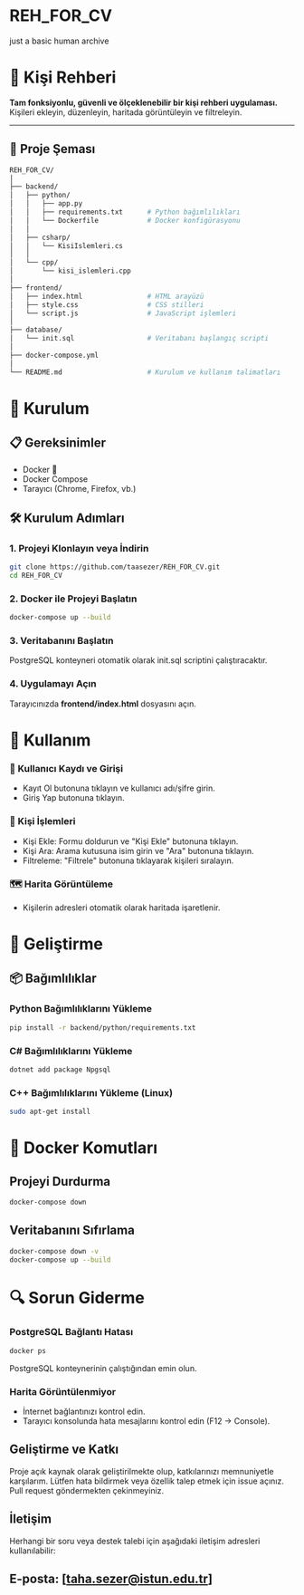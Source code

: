 # REH_FOR_CV
just a basic human archive
# 📖 Kişi Rehberi 

**Tam fonksiyonlu, güvenli ve ölçeklenebilir bir kişi rehberi uygulaması.**
Kişileri ekleyin, düzenleyin, haritada görüntüleyin ve filtreleyin.

---

## 📌 Proje Şeması
```bash
REH_FOR_CV/
│
├── backend/
│   ├── python/
│   │   ├── app.py                
│   │   ├── requirements.txt      # Python bağımlılıkları
│   │   └── Dockerfile            # Docker konfigürasyonu
│   │
│   ├── csharp/
│   │   └── KisiIslemleri.cs      
│   │
│   └── cpp/
│       └── kisi_islemleri.cpp   
│
├── frontend/
│   ├── index.html                # HTML arayüzü
│   ├── style.css                 # CSS stilleri
│   └── script.js                 # JavaScript işlemleri
│
├── database/
│   └── init.sql                  # Veritabanı başlangıç scripti
│
├── docker-compose.yml           
│
└── README.md                     # Kurulum ve kullanım talimatları
```
# 🚀 Kurulum
## 📋 Gereksinimler

- Docker 🐳
- Docker Compose
- Tarayıcı (Chrome, Firefox, vb.)

## 🛠 Kurulum Adımları
### 1. Projeyi Klonlayın veya İndirin
````bash
git clone https://github.com/taasezer/REH_FOR_CV.git
cd REH_FOR_CV
````
### 2. Docker ile Projeyi Başlatın
 ```` bash
docker-compose up --build
````
### 3. Veritabanını Başlatın
PostgreSQL konteyneri otomatik olarak init.sql scriptini çalıştıracaktır.
### 4. Uygulamayı Açın
Tarayıcınızda **frontend/index.html** dosyasını açın.

# 🎯 Kullanım
### 🔐 Kullanıcı Kaydı ve Girişi

- Kayıt Ol butonuna tıklayın ve kullanıcı adı/şifre girin.
- Giriş Yap butonuna tıklayın.

### 👤 Kişi İşlemleri

- Kişi Ekle: Formu doldurun ve "Kişi Ekle" butonuna tıklayın.
- Kişi Ara: Arama kutusuna isim girin ve "Ara" butonuna tıklayın.
- Filtreleme: "Filtrele" butonuna tıklayarak kişileri sıralayın.

### 🗺 Harita Görüntüleme

- Kişilerin adresleri otomatik olarak haritada işaretlenir.

# 🔧 Geliştirme
## 📦 Bağımlılıklar
### Python Bağımlılıklarını Yükleme
```` bash
pip install -r backend/python/requirements.txt
````
### C# Bağımlılıklarını Yükleme
```` bash
dotnet add package Npgsql
````
### C++ Bağımlılıklarını Yükleme (Linux)
```` bash
sudo apt-get install
````
# 🐳 Docker Komutları
## Projeyi Durdurma
 ```` bash
docker-compose down
````
## Veritabanını Sıfırlama
 ```` bash
docker-compose down -v
docker-compose up --build
````

# 🔍 Sorun Giderme
### PostgreSQL Bağlantı Hatası
```` bash
docker ps
````
PostgreSQL konteynerinin çalıştığından emin olun.
### Harita Görüntülenmiyor

- İnternet bağlantınızı kontrol edin.
- Tarayıcı konsolunda hata mesajlarını kontrol edin (F12 → Console).

## Geliştirme ve Katkı
Proje açık kaynak olarak geliştirilmekte olup, katkılarınızı memnuniyetle karşılarım.
Lütfen hata bildirmek veya özellik talep etmek için issue açınız. Pull request göndermekten çekinmeyiniz.

## İletişim
Herhangi bir soru veya destek talebi için aşağıdaki iletişim adresleri kullanılabilir:

## E-posta: [taha.sezer@istun.edu.tr]
